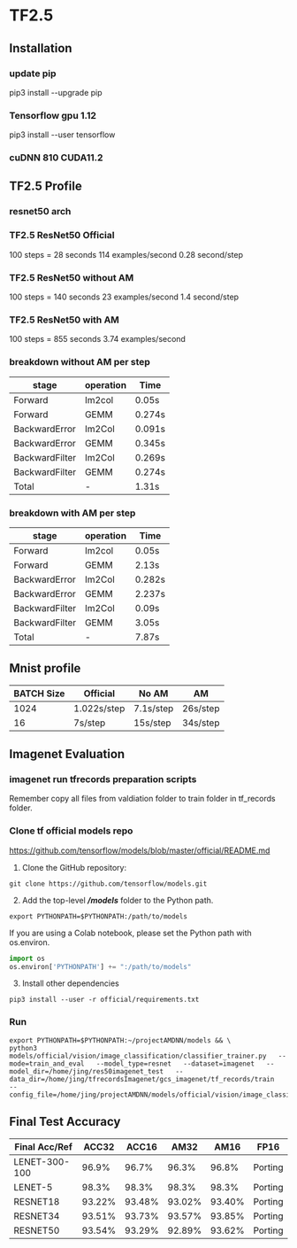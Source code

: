 # TF2.5
## Installation
### update pip
pip3 install --upgrade pip

### Tensorflow gpu 1.12
pip3 install --user tensorflow

### cuDNN 810 CUDA11.2
## TF2.5 Profile
### resnet50 arch

### TF2.5 ResNet50 Official
100 steps = 28 seconds
114 examples/second
0.28 second/step
### TF2.5 ResNet50 without AM
100 steps =  140 seconds
23 examples/second
1.4 second/step
### TF2.5 ResNet50 with AM
100 steps = 855 seconds
3.74 examples/second

### breakdown without AM per step
stage | operation | Time 
------------ | ------------ | ------------- 
Forward | Im2col | 0.05s
Forward | GEMM | 0.274s
BackwardError | Im2Col | 0.091s
BackwardError | GEMM | 0.345s
BackwardFilter | Im2Col | 0.269s
BackwardFilter | GEMM | 0.274s
Total | - | 1.31s
### breakdown with AM per step
stage | operation | Time 
------------ | ------------ | ------------- 
Forward | Im2col | 0.05s
Forward | GEMM | 2.13s
BackwardError | Im2Col | 0.282s
BackwardError | GEMM | 2.237s
BackwardFilter | Im2Col | 0.09s
BackwardFilter | GEMM | 3.05s
Total | - | 7.87s 
## Mnist profile

BATCH Size | Official | No AM | AM
------------ | ------------ | ------------- | ------------- 
1024 | 1.022s/step | 7.1s/step | 26s/step
16 | 7s/step | 15s/step | 34s/step

## Imagenet Evaluation
### imagenet run tfrecords preparation scripts

Remember copy all files from valdiation folder to train folder in tf_records folder.

### Clone tf official models repo
https://github.com/tensorflow/models/blob/master/official/README.md

1. Clone the GitHub repository:

```shell
git clone https://github.com/tensorflow/models.git
```

2. Add the top-level ***/models*** folder to the Python path.

```shell
export PYTHONPATH=$PYTHONPATH:/path/to/models
```

If you are using a Colab notebook, please set the Python path with os.environ.

```python
import os
os.environ['PYTHONPATH'] += ":/path/to/models"
```

3. Install other dependencies

```shell
pip3 install --user -r official/requirements.txt
```
### Run
```
export PYTHONPATH=$PYTHONPATH:~/projectAMDNN/models && \
python3 models/official/vision/image_classification/classifier_trainer.py   --mode=train_and_eval   --model_type=resnet   --dataset=imagenet   --model_dir=/home/jing/res50imagenet_test   --data_dir=/home/jing/tfrecordsImagenet/gcs_imagenet/tf_records/train   --config_file=/home/jing/projectAMDNN/models/official/vision/image_classification/configs/examples/resnet/imagenet/gpu.yaml 
```
## Final Test Accuracy

Final Acc/Ref | ACC32 | ACC16 | AM32 | AM16 | FP16
------------ | ------------- | ------------- | ------------- | ------------- | -------------
LENET-300-100 | 96.9% |96.7% | 96.3% |96.8% | Porting
LENET-5 | 98.3% | 98.3% | 98.3% | 98.3% | Porting
RESNET18 |93.22%|93.48%|93.02%|93.40% | Porting
RESNET34 |93.51%|93.73%|93.57%|93.85% | Porting
RESNET50 |93.54%|93.29%|92.89%|93.62% | Porting



